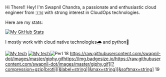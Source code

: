Hi There!!
Hey! I'm Swapnil Chandra, a passionate and enthusiastic cloud engineer from 🇮🇳 with strong interest in CloudOps technologies.

Here are my stats:

[![My GitHub Stats](https://github-readme-stats.vercel.app/api/?username=swapnil-dot&count_private=true&theme=tokyonight&showicons=true)]()



I mostly work with cloud native technologies🌧 and python🐍 

[![My tech](https://raw.githubusercontent.com/itsksaurabh/itsksaurabh/master/assets/aws.gif)](size=10)
[![My tech](https://raw.githubusercontent.com/swapnil-dot/images/master/giphy.gif)](width="10")![Perl](https://img.shields.io/badge/perl-%2339457E.svg?style=for-the-badge&logo=perl&logoColor=white)
18
https://raw.githubusercontent.com/swapnil-dot/images/master/giphy.gifhttps://img.badgesize.io/https://raw.githubusercontent.com/swapnil-dot/images/master/giphy.gif][?compression=gzip|brotli][&label=string][&max=string][&softmax=string]
19




